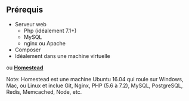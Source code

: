 ## Prérequis

- Serveur web 
  - Php (idéalement 7.1+)
  - MySQL
  - nginx ou Apache
- Composer
- Idéalement dans une machine virtuelle  

ou [**Homestead**](https://laravel.com/docs/5.5/homestead)

Note:
Homestead est une machine Ubuntu 16.04 qui roule sur Windows, Mac, ou Linux et inclue Git, Nginx, PHP (5.6 à 7.2), MySQL, PostgreSQL, Redis, Memcached, Node, etc.

